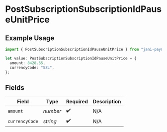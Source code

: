 # PostSubscriptionSubscriptionIdPauseUnitPrice

## Example Usage

```typescript
import { PostSubscriptionSubscriptionIdPauseUnitPrice } from "jani-payments/models/operations";

let value: PostSubscriptionSubscriptionIdPauseUnitPrice = {
  amount: 8428.55,
  currencyCode: "SZL",
};
```

## Fields

| Field              | Type               | Required           | Description        |
| ------------------ | ------------------ | ------------------ | ------------------ |
| `amount`           | *number*           | :heavy_check_mark: | N/A                |
| `currencyCode`     | *string*           | :heavy_check_mark: | N/A                |